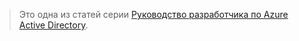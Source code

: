 > Это одна из статей серии [Руководство разработчика по Azure Active Directory](../articles/active-directory/active-directory-developers-guide.md).
> 
> 



<!--HONumber=Nov16_HO3-->


